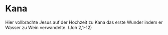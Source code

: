 # Kana
Hier vollbrachte Jesus auf der Hochzeit zu Kana das erste Wunder indem er Wasser zu Wein verwandelte. (Joh 2,1-12)